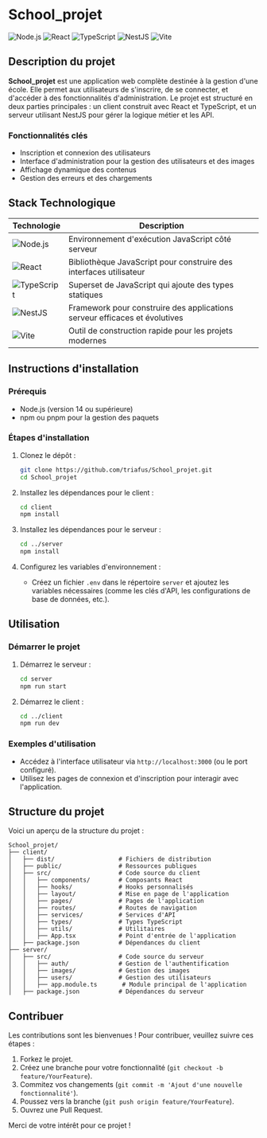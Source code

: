 # School_projet

![Node.js](https://img.shields.io/badge/Node.js-339933?style=flat&logo=nodedotjs&logoColor=white)
![React](https://img.shields.io/badge/React-61DAFB?style=flat&logo=react&logoColor=black)
![TypeScript](https://img.shields.io/badge/TypeScript-007ACC?style=flat&logo=typescript&logoColor=white)
![NestJS](https://img.shields.io/badge/NestJS-E0234E?style=flat&logo=nestjs&logoColor=white)
![Vite](https://img.shields.io/badge/Vite-646CFF?style=flat&logo=vite&logoColor=white)

## Description du projet

**School_projet** est une application web complète destinée à la gestion d'une école. Elle permet aux utilisateurs de s'inscrire, de se connecter, et d'accéder à des fonctionnalités d'administration. Le projet est structuré en deux parties principales : un client construit avec React et TypeScript, et un serveur utilisant NestJS pour gérer la logique métier et les API.

### Fonctionnalités clés

- Inscription et connexion des utilisateurs
- Interface d'administration pour la gestion des utilisateurs et des images
- Affichage dynamique des contenus
- Gestion des erreurs et des chargements

## Stack Technologique

| Technologie       | Description                                       |
|-------------------|---------------------------------------------------|
| ![Node.js](https://img.shields.io/badge/Node.js-339933?style=flat&logo=nodedotjs&logoColor=white) | Environnement d'exécution JavaScript côté serveur |
| ![React](https://img.shields.io/badge/React-61DAFB?style=flat&logo=react&logoColor=black) | Bibliothèque JavaScript pour construire des interfaces utilisateur |
| ![TypeScript](https://img.shields.io/badge/TypeScript-007ACC?style=flat&logo=typescript&logoColor=white) | Superset de JavaScript qui ajoute des types statiques |
| ![NestJS](https://img.shields.io/badge/NestJS-E0234E?style=flat&logo=nestjs&logoColor=white) | Framework pour construire des applications serveur efficaces et évolutives |
| ![Vite](https://img.shields.io/badge/Vite-646CFF?style=flat&logo=vite&logoColor=white) | Outil de construction rapide pour les projets modernes |

## Instructions d'installation

### Prérequis

- Node.js (version 14 ou supérieure)
- npm ou pnpm pour la gestion des paquets

### Étapes d'installation

1. Clonez le dépôt :
   ```bash
   git clone https://github.com/triafus/School_projet.git
   cd School_projet
   ```

2. Installez les dépendances pour le client :
   ```bash
   cd client
   npm install
   ```

3. Installez les dépendances pour le serveur :
   ```bash
   cd ../server
   npm install
   ```

4. Configurez les variables d'environnement :
   - Créez un fichier `.env` dans le répertoire `server` et ajoutez les variables nécessaires (comme les clés d'API, les configurations de base de données, etc.).

## Utilisation 

### Démarrer le projet

1. Démarrez le serveur :
   ```bash
   cd server
   npm run start
   ```

2. Démarrez le client :
   ```bash
   cd ../client
   npm run dev
   ```

### Exemples d'utilisation

- Accédez à l'interface utilisateur via `http://localhost:3000` (ou le port configuré).
- Utilisez les pages de connexion et d'inscription pour interagir avec l'application.

## Structure du projet

Voici un aperçu de la structure du projet :

```
School_projet/
├── client/
│   ├── dist/                  # Fichiers de distribution
│   ├── public/                # Ressources publiques
│   ├── src/                   # Code source du client
│   │   ├── components/        # Composants React
│   │   ├── hooks/             # Hooks personnalisés
│   │   ├── layout/            # Mise en page de l'application
│   │   ├── pages/             # Pages de l'application
│   │   ├── routes/            # Routes de navigation
│   │   ├── services/          # Services d'API
│   │   ├── types/             # Types TypeScript
│   │   ├── utils/             # Utilitaires
│   │   ├── App.tsx            # Point d'entrée de l'application
│   ├── package.json           # Dépendances du client
├── server/
│   ├── src/                   # Code source du serveur
│   │   ├── auth/              # Gestion de l'authentification
│   │   ├── images/            # Gestion des images
│   │   ├── users/             # Gestion des utilisateurs
│   │   ├── app.module.ts       # Module principal de l'application
│   ├── package.json           # Dépendances du serveur
```

## Contribuer

Les contributions sont les bienvenues ! Pour contribuer, veuillez suivre ces étapes :

1. Forkez le projet.
2. Créez une branche pour votre fonctionnalité (`git checkout -b feature/YourFeature`).
3. Commitez vos changements (`git commit -m 'Ajout d'une nouvelle fonctionnalité'`).
4. Poussez vers la branche (`git push origin feature/YourFeature`).
5. Ouvrez une Pull Request.

Merci de votre intérêt pour ce projet !
